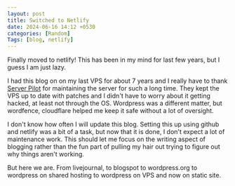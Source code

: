 ```yaml
---
layout: post
title: Switched to Netlify
date: 2024-06-16 14:12 +0530
categories: [Random]
Tags: [blog, netlify]
---
```


Finally moved to netlify! This has been in my mind for last few years, but I guess I am just lazy.

I had this blog on on my last VPS for about 7 years and I really have to thank [Server Pilot](https://serverpilot.io/) for maintaining the server for such a long time. They kept the VPS up to date with patches and I didn't have to worry about it getting hacked, at least not through the OS. Wordpress was a different matter, but wordfence, cloudflare helped me keep it safe without a lot of oversight.

I don't know how often I will update this blog. Setting this up using github and netlify was a bit of a task, but now that it is done, I don't expect a lot of maintenance work. This should let me focus on the writing aspect of blogging rather than the fun part of pulling my hair out trying to figure out why things aren't working.

But here we are. From livejournal, to blogspot to wordpress.org to wordpress on shared hosting to wordpress on VPS and now on static site.
